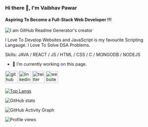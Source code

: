 ### Hi there 👋, I'm Vaibhav Pawar
#### Aspiring To Become a Full-Stack Web Developer !!!
![I am GitHub Readme Generator's creator](https://arturssmirnovs.github.io/github-profile-readme-generator/images/banner.png)

I Love To Develop Websites and JavaScript is my favourite Scripting Langauge.
I Love To Solve DSA Problems.


Skills: JAVA / REACT / JS / HTML / CSS / C / MONGODB / NODEJS

- 🔭 I’m currently working on this page. 


[<img src='https://cdn.jsdelivr.net/npm/simple-icons@3.0.1/icons/github.svg' alt='github' height='40'>](https://github.com/PawarVaibhav446)  [<img src='https://cdn.jsdelivr.net/npm/simple-icons@3.0.1/icons/linkedin.svg' alt='linkedin' height='40'>](https://www.linkedin.com/in/https://www.linkedin.com/in/vaibhav-tukaram-pawar-2695181b8//)  [<img src='https://cdn.jsdelivr.net/npm/simple-icons@3.0.1/icons/twitter.svg' alt='twitter' height='40'>](https://twitter.com/https://twitter.com/Pawar_Vaibhav_)  [<img src='https://cdn.jsdelivr.net/npm/simple-icons@3.0.1/icons/icloud.svg' alt='website' height='40'>](https://affectionate-khorana-f3d66e.netlify.app/)  

[![Top Langs](https://github-readme-stats.vercel.app/api/top-langs/?username=PawarVaibhav446)](https://github.com/anuraghazra/github-readme-stats)

![GitHub stats](https://github-readme-stats.vercel.app/api?username=PawarVaibhav446&show_icons=true)  

![GitHub Activity Graph](https://activity-graph.herokuapp.com/graph?username=PawarVaibhav446)  

![Profile views](https://gpvc.arturio.dev/PawarVaibhav446)  
